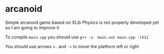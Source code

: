 # arcanoid
Simple arcanoid game based on XLib
Physics is not properly developed yet so I am going to improve it

To compile `main.cpp` you should use `g++ -o  main.out main.cpp -lX11` 

You should use arrows `<-` and `->` to move the platform left or right
